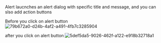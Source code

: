 Alert laucnches an alert dialog with specific  title and message, and you can slso add action buttons 

Before you click on alert button 
![79b672a0-d24b-4af2-a491-4fb7c3285904](https://github.com/user-attachments/assets/495be97c-b10b-4bf6-93b6-8b62eff5f4ae)

after you click on alert button
![5def5da5-9026-462f-a122-e918b32718a1](https://github.com/user-attachments/assets/4dfcaed7-97aa-4003-b1e5-82a4f62d4944)
